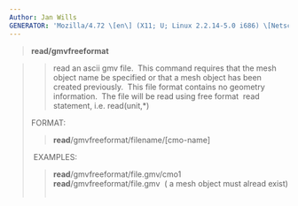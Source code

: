 ```yaml
---
Author: Jan Wills
GENERATOR: 'Mozilla/4.72 \[en\] (X11; U; Linux 2.2.14-5.0 i686) \[Netscape\]'
---
```


> **read/gmvfreeformat**

> > read an ascii gmv file.  This command requires that the mesh object
> > name be specified or that a mesh object has been created
> > previously.  This file format contains no geometry information.  The
> > file will be read using free format  read statement, i.e.
> > read(unit,\*)
>
> FORMAT:
>
> > **read**/gmvfreeformat/filename/\[cmo-name\]
>
>  EXAMPLES:
>
> > **read**/gmvfreeformat/file.gmv/cmo1\
> > **read**/gmvfreeformat/file.gmv  ( a mesh object must alread exist)\
> >  

>
